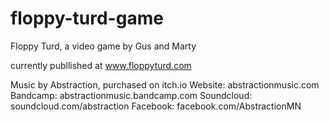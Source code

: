 # floppy-turd-game
 Floppy Turd, a video game by Gus and Marty

currently publlished at www.floppyturd.com

Music by Abstraction, purchased on itch.io
Website:    abstractionmusic.com
Bandcamp:   abstractionmusic.bandcamp.com
Soundcloud: soundcloud.com/abstraction
Facebook:   facebook.com/AbstractionMN
